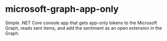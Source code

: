 # microsoft-graph-app-only
Simple .NET Core console app that gets app-only tokens to the Microsoft Graph, reads sent items, and add the sentiment as an open extension in the Graph.
